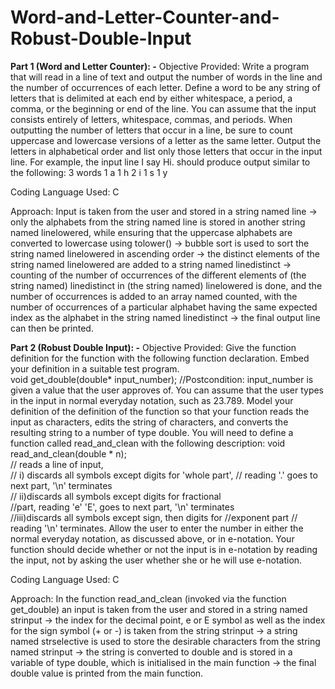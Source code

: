 # Word-and-Letter-Counter-and-Robust-Double-Input

**Part 1 (Word and Letter Counter): -**
Objective Provided: Write a program that will read in a line of text and output the number of words 
in the line and the number of occurrences of each letter. Define a word to be any string of letters that 
is delimited at each end by either whitespace, a period, a comma, or the beginning or end of the line. 
You can assume that the input consists entirely of letters, whitespace, commas, and periods. When 
outputting the number of letters that occur in a line, be sure to count uppercase and lowercase 
versions of a letter as the same letter. Output the letters in alphabetical order and list only those 
letters that occur in the input line. For example, the input line I say Hi. should produce output similar 
to the following: 3 words 1 a 1 h 2 i 1 s 1 y 

Coding Language Used: C

Approach: Input is taken from the user and stored in a string named line → only the alphabets from 
the string named line is stored in another string named linelowered, while ensuring that the 
uppercase alphabets are converted to lowercase using tolower() → bubble sort is used to sort the 
string named linelowered in ascending order → the distinct elements of the string named 
linelowered are added to a string named linedistinct → counting of the number of occurrences of the 
different elements of (the string named) linedistinct in (the string named) linelowered is done, and 
the number of occurrences is added to an array named counted, with the number of occurrences of 
a particular alphabet having the same expected index as the alphabet in the string named linedistinct 
→ the final output line can then be printed.

**Part 2 (Robust Double Input): -**
Objective Provided: Give the function definition for the function with the following function 
declaration. Embed your definition in a suitable test program.  
void get_double(double* input_number); //Postcondition: input_number is given a value that the user approves of. 
You can assume that the user types in the input in normal everyday notation, such as 23.789. Model 
your definition of the definition of the function so that your function reads the input as characters, 
edits the string of characters, and converts the resulting string to a number of type double. You will 
need to define a function called read_and_clean with the following description: 
void read_and_clean(double * n);  
// reads a line of input,  
// i) discards all symbols except digits for 'whole part', 
// reading '.' goes to next part, '\n' terminates  
// ii)discards all symbols except digits for fractional  
//part, reading 'e' 'E', goes to next part, '\n' terminates  
//iii)discards all symbols except sign, then digits for 
//exponent part 
// reading '\n' terminates. 
Allow the user to enter the number in either the normal everyday notation, as discussed above, or in 
e-notation. Your function should decide whether or not the input is in e-notation by reading the 
input, not by asking the user whether she or he will use e-notation. 

Coding Language Used: C 

Approach: In the function read_and_clean (invoked via the function get_double) an input is taken 
from the user and stored in a string named strinput → the index for the decimal point, e or E symbol 
as well as the index for the sign symbol (+ or -) is taken from the string strinput → a string named 
strselective is used to store the desirable characters from the string named strinput → the string is 
converted to double and is stored in a variable of type double, which is initialised in the main 
function → the final double value is printed from the main function. 
